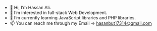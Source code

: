 - 👋 Hi, I’m Hassan Ali.
- 👀 I’m interested in full-stack Web Development.
- 🌱 I’m currently learning JavaScript libraries and PHP libraries.
- 📫 You can reach me through my Email => hasanbut17314@gmail.com

<!---
hasanbut17314/hasanbut17314 is a ✨ special ✨ repository because its `README.md` (this file) appears on your GitHub profile.
You can click the Preview link to take a look at your changes.
--->
